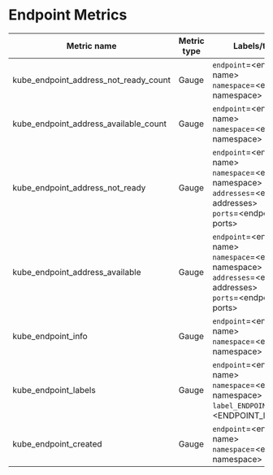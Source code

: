 # Endpoint Metrics

| Metric name| Metric type | Labels/tags | Status |
| ---------- | ----------- | ----------- | ----------- |
| kube_endpoint_address_not_ready_count | Gauge | `endpoint`=&lt;endpoint-name&gt; <br> `namespace`=&lt;endpoint-namespace&gt; | STABLE |
| kube_endpoint_address_available_count | Gauge | `endpoint`=&lt;endpoint-name&gt; <br> `namespace`=&lt;endpoint-namespace&gt; | STABLE |
| kube_endpoint_address_not_ready | Gauge | `endpoint`=&lt;endpoint-name&gt; <br> `namespace`=&lt;endpoint-namespace&gt; <br> `addresses`=&lt;endpoint-addresses&gt; <br> `ports`=&lt;endpoint-ports&gt; | STABLE |
| kube_endpoint_address_available | Gauge | `endpoint`=&lt;endpoint-name&gt; <br> `namespace`=&lt;endpoint-namespace&gt; <br> `addresses`=&lt;endpoint-addresses&gt; <br> `ports`=&lt;endpoint-ports&gt; | STABLE |
| kube_endpoint_info | Gauge | `endpoint`=&lt;endpoint-name&gt; <br> `namespace`=&lt;endpoint-namespace&gt;  | STABLE |
| kube_endpoint_labels | Gauge | `endpoint`=&lt;endpoint-name&gt; <br> `namespace`=&lt;endpoint-namespace&gt; <br> `label_ENDPOINT_LABEL`=&lt;ENDPOINT_LABEL&gt;  | STABLE |
| kube_endpoint_created | Gauge | `endpoint`=&lt;endpoint-name&gt; <br> `namespace`=&lt;endpoint-namespace&gt; | STABLE |
